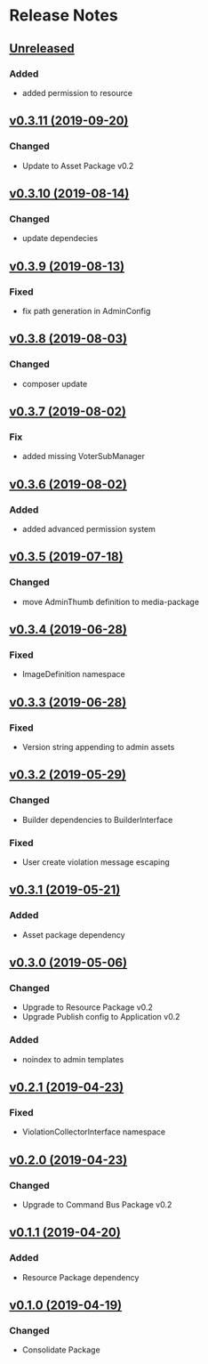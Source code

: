 # Release Notes

## [Unreleased](https://github.com/ixocreate/admin-package/compare/0.3.11...develop)
### Added
- added permission to resource

## [v0.3.11 (2019-09-20)](https://github.com/ixocreate/admin-package/compare/0.3.10...0.3.11)
### Changed
- Update to Asset Package v0.2  

## [v0.3.10 (2019-08-14)](https://github.com/ixocreate/admin-package/compare/0.3.9...0.3.10)
### Changed
- update dependecies 

## [v0.3.9 (2019-08-13)](https://github.com/ixocreate/admin-package/compare/0.3.8...0.3.9)
### Fixed
- fix path generation in AdminConfig

## [v0.3.8 (2019-08-03)](https://github.com/ixocreate/admin-package/compare/0.3.7...0.3.8)
### Changed
- composer update

## [v0.3.7 (2019-08-02)](https://github.com/ixocreate/admin-package/compare/0.3.6...0.3.7)
### Fix
- added missing VoterSubManager

## [v0.3.6 (2019-08-02)](https://github.com/ixocreate/admin-package/compare/0.3.5...0.3.6)
### Added
- added advanced permission system

## [v0.3.5 (2019-07-18)](https://github.com/ixocreate/admin-package/compare/0.3.4...0.3.5)
### Changed
- move AdminThumb definition to media-package

## [v0.3.4 (2019-06-28)](https://github.com/ixocreate/admin-package/compare/0.3.3...0.3.4)
### Fixed
- ImageDefinition namespace

## [v0.3.3 (2019-06-28)](https://github.com/ixocreate/admin-package/compare/0.3.2...0.3.3)
### Fixed
- Version string appending to admin assets

## [v0.3.2 (2019-05-29)](https://github.com/ixocreate/admin-package/compare/0.3.1...0.3.2)
### Changed
- Builder dependencies to BuilderInterface
### Fixed
- User create violation message escaping

## [v0.3.1 (2019-05-21)](https://github.com/ixocreate/admin-package/compare/0.3.0...0.3.1)
### Added
- Asset package dependency

## [v0.3.0 (2019-05-06)](https://github.com/ixocreate/admin-package/compare/0.2.1...0.3.0)
### Changed
- Upgrade to Resource Package v0.2
- Upgrade Publish config to Application v0.2
### Added
- noindex to admin templates

## [v0.2.1 (2019-04-23)](https://github.com/ixocreate/admin-package/compare/0.2.0...0.2.1)
### Fixed
- ViolationCollectorInterface namespace

## [v0.2.0 (2019-04-23)](https://github.com/ixocreate/admin-package/compare/0.1.1...0.2.0)
### Changed
- Upgrade to Command Bus Package v0.2

## [v0.1.1 (2019-04-20)](https://github.com/ixocreate/admin-package/compare/0.1.0...0.1.1)
### Added
- Resource Package dependency

## [v0.1.0 (2019-04-19)](https://github.com/ixocreate/admin-package/compare/master...0.1.0)
### Changed
- Consolidate Package
